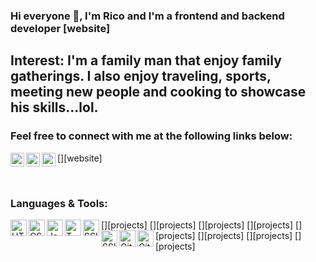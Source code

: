 ### Hi everyone 👋, I'm Rico and I'm a frontend and backend developer [website]

<!--
**rmccoy2k/rmccoy2k** is a ✨ _special_ ✨ repository because its `README.md` (this file) appears on your GitHub profile.

Here are some ideas to get you started:

- 🔭 I’m currently working on ...
- 🌱 I’m currently learning ...
- 👯 I’m looking to collaborate on ...
- 🤔 I’m looking for help with ...
- 💬 Ask me about ...
- 📫 How to reach me: ...
- 😄 Pronouns: ...
- ⚡ Fun fact: ...
-->

## Interest: I'm a family man that enjoy family gatherings. I also enjoy traveling, sports, meeting new people and cooking to showcase his skills...lol.

### Feel free to connect with me at the following links below:

[<img align="left" alt="" width="22px" src="rmccoy2k.github.io/portfolio/" />][website]
[<img align="left" alt="rmccoy2k | facebook" width="22px" src="https://www.facebook.com/rico.mccoy.90/" />][facebook]
[<img align="left" alt="rmccoy2k | linkedin" width="22px" src="https://www.linkedin.com/in/rico-mccoy-0b097116a?lipi=urn%3Ali%3Apage%3Ad_flagship3_profile_view_base_contact_details%3Ba2a%2BUzORRUehwHGbvd%2BTgQ%3D%3D" />][linkedin]

<br />

### Languages & Tools:

[<img align="left" alt="HTML5" width="26px" src="https://rmccoy2k.github.io/portfolio/Project%20Page/projects.html" />][projects]
[<img align="left" alt="CSS3" width="26px" src="https://rmccoy2k.github.io/portfolio/Project%20Page/projects.html" />][projects]
[<img align="left" alt="JavaScript" width="26px" src="https://rmccoy2k.github.io/portfolio/Project%20Page/projects.html" />][projects]
[<img align="left" alt="T-SQL" width="26px" src="https://rmccoy2k.github.io/portfolio/Project%20Page/projects.html" />][projects]
[<img align="left" alt="SSIS" width="26px" src="https://rmccoy2k.github.io/portfolio/Project%20Page/projects.html" />][projects]
[<img align="left" alt="SSIS" width="26px" src="https://rmccoy2k.github.io/portfolio/Project%20Page/projects.html" />][projects]
[<img align="left" alt="Git" width="26px" src="https://rmccoy2k.github.io/portfolio/Project%20Page/projects.html" />][projects]
[<img align="left" alt="GitHub" width="26px" src="https://rmccoy2k.github.io/portfolio/Project%20Page/projects.html" />][projects]

<br />
<br />

[portfolio]: https://rmccoy2k.github.io/portfolio/index.html
[facebook]: https://www.facebook.com/rico.mccoy.90/
[linkedin]: https://www.linkedin.com/in/rico-mccoy-0b097116a?lipi=urn%3Ali%3Apage%3Ad_flagship3_profile_view_base_contact_details%3Ba2a%2BUzORRUehwHGbvd%2BTgQ%3D%3D


